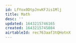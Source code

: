 ```yaml
---
id: LfYox0DtpJnvKFJis1Mlj
title: Math
desc: ''
updated: 1643215746165
created: 1643215745084
airtableId: rec763aaf3tQHotnX
---
```


